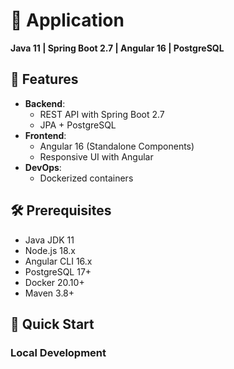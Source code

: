 # 🚀 Application 

**Java 11 | Spring Boot 2.7 | Angular 16 | PostgreSQL**


## 📌 Features

- **Backend**: 
  - REST API with Spring Boot 2.7
  - JPA + PostgreSQL
- **Frontend**:
  - Angular 16 (Standalone Components)
  - Responsive UI with Angular
- **DevOps**:
  - Dockerized containers

## 🛠️ Prerequisites

- Java JDK 11
- Node.js 18.x
- Angular CLI 16.x
- PostgreSQL 17+
- Docker 20.10+
- Maven 3.8+


## 🚀 Quick Start

### Local Development
